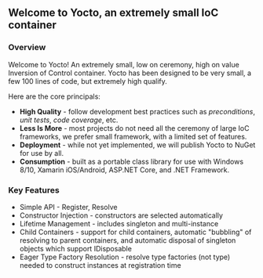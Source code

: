 ## Welcome to Yocto, an extremely small IoC container

### Overview ###

Welcome to Yocto! An extremely small, low on ceremony, high on value Inversion of Control container. Yocto has been designed to be very small, a few 100 lines of code, but extremely high qualify.

Here are the core principals:

* **High Quality** - follow development best practices such as *preconditions*, *unit tests*, *code coverage*, etc.
* **Less Is More** - most projects do not need all the ceremony of large IoC frameworks, we prefer small framework, with a limited set of features.
* **Deployment** - while not yet implemented, we will publish Yocto to NuGet for use by all.
* **Consumption** - built as a portable class library for use with Windows 8/10, Xamarin iOS/Android, ASP.NET Core, and .NET Framework.

### Key Features ###

* Simple API - Register, Resolve
* Constructor Injection - constructors are selected automatically
* Lifetime Management - includes singleton and multi-instance
* Child Containers - support for child containers, automatic "bubbling" of resolving to parent containers, and automatic disposal of singleton objects which support IDisposable
* Eager Type Factory Resolution - resolve type factories (not type) needed to construct instances at registration time

